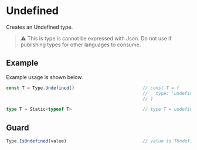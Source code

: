 # Undefined

Creates an Undefined type.

> ⚠️ This is type is cannot be expressed with Json. Do not use if publishing types for other languages to consume.

## Example

Example usage is shown below.

```typescript
const T = Type.Undefined()                          // const T = {
                                                    //   type: 'undefined'
                                                    // }

type T = Static<typeof T>                           // type T = undefined
```

## Guard

```typescript
Type.IsUndefined(value)                             // value is TUndefined
```
